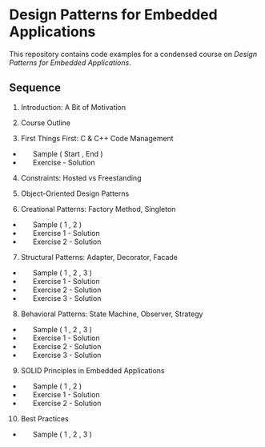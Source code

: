 # Design Patterns for Embedded Applications

This repository contains code examples for a condensed course on *Design Patterns for Embedded Applications*.



## Sequence

  01. Introduction: A Bit of Motivation
  
  02. Course Outline

  03. First Things First: C & C++ Code Management
  * &nbsp; &nbsp; &nbsp;   Sample ( Start , End )
  * &nbsp; &nbsp; &nbsp;   Exercise - Solution

  04. Constraints: Hosted vs Freestanding
  
  05. Object-Oriented Design Patterns
  
  06. Creational Patterns: Factory Method, Singleton
  * &nbsp; &nbsp; &nbsp;   Sample ( 1 , 2 )
  * &nbsp; &nbsp; &nbsp;   Exercise 1 - Solution
  * &nbsp; &nbsp; &nbsp;   Exercise 2 - Solution

  07. Structural Patterns: Adapter, Decorator, Facade
  * &nbsp; &nbsp; &nbsp;   Sample ( 1 , 2 , 3 )
  * &nbsp; &nbsp; &nbsp;   Exercise 1 - Solution
  * &nbsp; &nbsp; &nbsp;   Exercise 2 - Solution
  * &nbsp; &nbsp; &nbsp;   Exercise 3 - Solution
  
  08. Behavioral Patterns: State Machine, Observer, Strategy
  * &nbsp; &nbsp; &nbsp;   Sample ( 1 , 2 , 3 )
  * &nbsp; &nbsp; &nbsp;   Exercise 1 - Solution
  * &nbsp; &nbsp; &nbsp;   Exercise 2 - Solution
  * &nbsp; &nbsp; &nbsp;   Exercise 3 - Solution
  
  09. SOLID Principles in Embedded Applications
  * &nbsp; &nbsp; &nbsp;   Sample ( 1 , 2 )
  * &nbsp; &nbsp; &nbsp;   Exercise 1 - Solution
  * &nbsp; &nbsp; &nbsp;   Exercise 2 - Solution
  
  10. Best Practices
  * &nbsp; &nbsp; &nbsp;   Sample ( 1 , 2 , 3 )




  